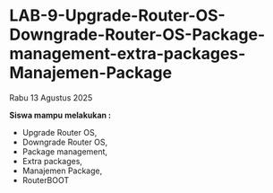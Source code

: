 # LAB-9-Upgrade-Router-OS-Downgrade-Router-OS-Package-management-extra-packages-Manajemen-Package
Rabu 13 Agustus 2025

**Siswa mampu melakukan :**
- Upgrade Router OS, 
- Downgrade Router OS, 
- Package management, 
- Extra packages, 
- Manajemen Package,
- RouterBOOT
